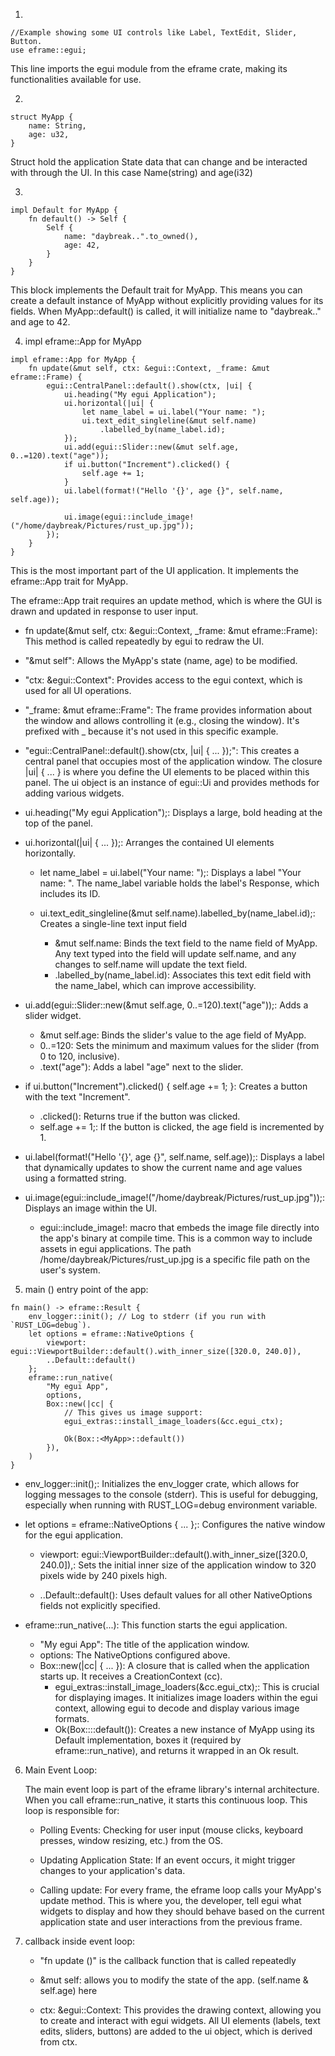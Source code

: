 1. 
```
//Example showing some UI controls like Label, TextEdit, Slider, Button.
use eframe::egui;
```
This line imports the egui module from the eframe crate, making its functionalities available for use.

2. 
```
struct MyApp {
    name: String,
    age: u32,
}
```
Struct hold the application State data that can change and be interacted with through the UI.
In this case Name(string) and age(i32)


3.
```
impl Default for MyApp {
    fn default() -> Self {
        Self {
            name: "daybreak..".to_owned(),
            age: 42,
        }
    }
}
```
This block implements the Default trait for MyApp. 
This means you can create a default instance of MyApp without explicitly providing values for its fields. 
When MyApp::default() is called, it will initialize name to "daybreak.." and age to 42.

4. impl eframe::App for MyApp

```
impl eframe::App for MyApp {
    fn update(&mut self, ctx: &egui::Context, _frame: &mut eframe::Frame) {
        egui::CentralPanel::default().show(ctx, |ui| {
            ui.heading("My egui Application");
            ui.horizontal(|ui| {
                let name_label = ui.label("Your name: ");
                ui.text_edit_singleline(&mut self.name)
                    .labelled_by(name_label.id);
            });
            ui.add(egui::Slider::new(&mut self.age, 0..=120).text("age"));
            if ui.button("Increment").clicked() {
                self.age += 1;
            }
            ui.label(format!("Hello '{}', age {}", self.name, self.age));

            ui.image(egui::include_image!("/home/daybreak/Pictures/rust_up.jpg"));
        });
    }
}
```
This is the most important part of the UI application. 
It implements the eframe::App trait for MyApp. 

The eframe::App trait requires an update method, which is where the GUI is drawn and updated in response to 
user input.
- fn update(&mut self, ctx: &egui::Context, _frame: &mut eframe::Frame): 
    This method is called repeatedly by egui to redraw the UI.

- "&mut self": Allows the MyApp's state (name, age) to be modified.

- "ctx: &egui::Context": Provides access to the egui context, which is used for all UI operations.

- "_frame: &mut eframe::Frame": The frame provides information about the window and allows controlling it 
  (e.g., closing the window). It's prefixed with _ because it's not used in this specific example.
  
- "egui::CentralPanel::default().show(ctx, |ui| { ... });": 
    This creates a central panel that occupies most of the application window. 
    The closure |ui| { ... } is where you define the UI elements to be placed within this panel. 
    The ui object is an instance of egui::Ui and provides methods for adding various widgets.

- ui.heading("My egui Application");: Displays a large, bold heading at the top of the panel.

- ui.horizontal(|ui| { ... });: Arranges the contained UI elements horizontally.
    - let name_label = ui.label("Your name: ");: 
      Displays a label "Your name: ". 
      The name_label variable holds the label's Response, which includes its ID.

    - ui.text_edit_singleline(&mut self.name).labelled_by(name_label.id);: Creates a single-line text input field 
        - &mut self.name: Binds the text field to the name field of MyApp. 
          Any text typed into the field will update self.name, and any changes to self.name will update the text field.
        - .labelled_by(name_label.id): Associates this text edit field with the name_label, which can improve accessibility.

- ui.add(egui::Slider::new(&mut self.age, 0..=120).text("age"));: Adds a slider widget.
    - &mut self.age: Binds the slider's value to the age field of MyApp.
    - 0..=120: Sets the minimum and maximum values for the slider (from 0 to 120, inclusive).
    - .text("age"): Adds a label "age" next to the slider.

- if ui.button("Increment").clicked() { self.age += 1; }: Creates a button with the text "Increment".
    - .clicked(): Returns true if the button was clicked.
    - self.age += 1;: If the button is clicked, the age field is incremented by 1.

- ui.label(format!("Hello '{}', age {}", self.name, self.age));: Displays a label that dynamically updates to show the current name and age values using a formatted string.

- ui.image(egui::include_image!("/home/daybreak/Pictures/rust_up.jpg"));: Displays an image within the UI.
    - egui::include_image!: macro that embeds the image file directly into the app's binary at compile time. This is a common way to include assets in egui applications. The path /home/daybreak/Pictures/rust_up.jpg is a specific file path on the user's system.

5. main () entry point of the app:

```
fn main() -> eframe::Result {
    env_logger::init(); // Log to stderr (if you run with `RUST_LOG=debug`).
    let options = eframe::NativeOptions {
        viewport: egui::ViewportBuilder::default().with_inner_size([320.0, 240.0]),
        ..Default::default()
    };
    eframe::run_native(
        "My egui App",
        options,
        Box::new(|cc| {
            // This gives us image support:
            egui_extras::install_image_loaders(&cc.egui_ctx);

            Ok(Box::<MyApp>::default())
        }),
    )
}
```

- env_logger::init();: Initializes the env_logger crate, which allows for logging messages to the console (stderr). This is useful for debugging, especially when running with RUST_LOG=debug environment variable.

- let options = eframe::NativeOptions { ... };: Configures the native window for the egui application.
    - viewport: egui::ViewportBuilder::default().with_inner_size([320.0, 240.0]),: Sets the initial inner size of the application window to 320 pixels wide by 240 pixels high.

    - ..Default::default(): Uses default values for all other NativeOptions fields not explicitly specified.

- eframe::run_native(...): This function starts the egui application.
    - "My egui App": The title of the application window.
    - options: The NativeOptions configured above.
    - Box::new(|cc| { ... }): A closure that is called when the application starts up. It receives a CreationContext (cc).
        - egui_extras::install_image_loaders(&cc.egui_ctx);: 
        This is crucial for displaying images. It initializes image loaders within the egui context, allowing egui to decode and display various image formats.
        - Ok(Box::<MyApp>::default()): Creates a new instance of MyApp using its Default implementation, boxes it (required by eframe::run_native), and returns it wrapped in an Ok result.



6. Main Event Loop:

    The main event loop is part of the eframe library's internal architecture. 
    When you call eframe::run_native, it starts this continuous loop. 
    This loop is responsible for:
    - Polling Events: Checking for user input (mouse clicks, keyboard presses, window resizing, etc.) from the OS.

    - Updating Application State: If an event occurs, it might trigger changes to your application's data.

    - Calling update: For every frame, the eframe loop calls your MyApp's update method. This is where you, the developer, tell egui what widgets to display and how they should behave based on the current application state and user interactions from the previous frame.

7. callback inside event loop:
    - "fn update ()" is the callback function that is called repeatedly 
    - &mut self: allows you to modify the state of the app. (self.name & self.age) here

    - ctx: &egui::Context: This provides the drawing context, allowing you to create and interact with egui widgets. All UI elements (labels, text edits, sliders, buttons) are added to the ui object, which is derived from ctx.







